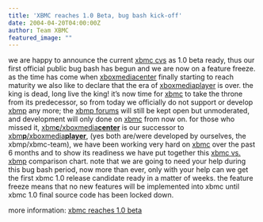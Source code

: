 ```yaml
---
title: 'XBMC reaches 1.0 Beta, bug bash kick-off'
date: 2004-04-20T04:00:00Z
author: Team XBMC
featured_image: ""
---
```

we are happy to announce the current [xbmc cvs](https://sourceforge.net/cvs/?group_id=87054) as 1.0 beta ready, thus our first official public bug bash has begun and we are now on a feature freeze. as the time has come when [xboxmediacenter](http://www.xboxmediacenter.com) finally starting to reach maturity we also like to declare that the era of [xboxmediaplayer](http://www.xboxmediaplayer.de) is over. the king is dead, long live the king! it’s now time for [xbmc](http://www.xboxmediacenter.com) to take the throne from its predecessor, so from today we officially do not support or develop [xbmp](http://www.xboxmediaplayer.de) any more; the [xbmp forums](http://www.xboxmediaplayer.de/cgi-bin/ib31/ikonboard.cgi) will still be kept open but unmoderated, and development will only done on [xbmc](http://www.xboxmediacenter.com) from now on. for those who missed it, [xbm**c**/xboxmedia**center**](http://www.xboxmediacenter.com) is our successor to [xbm**p**/xboxmedia**player**](http://www.xboxmediaplayer.de), (yes both are/were developed by ourselves, the xbmp/xbmc-team), we have been working very hard on [xbmc](http://www.xboxmediacenter.com) over the past 6 months and to show its readiness we have put together this [xbmc vs. xbmp](http://www.xboxmediacenter.com/xbmc_vs_xbmp.htm) comparison chart. note that we are going to need your help during this bug bash period, now more than ever, only with your help can we get the first xbmc 1.0 release candidate ready in a matter of weeks. the feature freeze means that no new features will be implemented into xbmc until xbmc 1.0 final source code has been locked down.

 more information: [xbmc reaches 1.0 beta](http://www.xboxmediaplayer.de/cgi-bin/forums/ikonboard.pl?act=st;f=1;t=3326)

 
